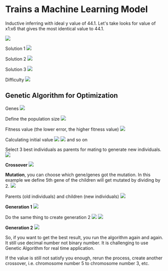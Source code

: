 # Trains a Machine Learning Model
Inductive inferring with ideal y value of 44.1. Let's take looks for value of x1:x6 that gives the most identical value to 44.1.

![](attachments/Pasted%20image%2020211010154247.png)

Solution 1
![](attachments/Pasted%20image%2020211010154303.png)

Solution 2
![](attachments/Pasted%20image%2020211010154319.png)

Solution 3
![](attachments/Pasted%20image%2020211010154336.png)

Difficulty
![](attachments/Pasted%20image%2020211010154353.png)

## Genetic Algorithm for Optimization
Genes
![](attachments/Pasted%20image%2020211010154741.png)

Define the population size
![](attachments/Pasted%20image%2020211010154808.png)

Fitness value (the lower error, the higher fitness value)
![](attachments/Pasted%20image%2020211010154925.png)

Calculating initial value
![](attachments/Pasted%20image%2020211010154945.png)
![](attachments/Pasted%20image%2020211010155003.png)
and so on

Select 3 best individuals as parents for mating to generate new individuals.
![](attachments/Pasted%20image%2020210913131734.png)

**Crossover**
![](attachments/Pasted%20image%2020210913131816.png)


**Mutation**, you can choose which gene/genes got the mutation. In this example we define 5th gene of the children will get mutated by dividing by 2.
![](attachments/Pasted%20image%2020210913131851.png)


Parents (old individuals) and children (new individuals)
![](attachments/Pasted%20image%2020211010170000.png)

**Generation 1**
![](attachments/Pasted%20image%2020210913132228.png)

Do the same thing to create generation 2
![](attachments/Pasted%20image%2020211010170052.png)
![](attachments/Pasted%20image%2020211010170031.png)

**Generation 2**
![](attachments/Pasted%20image%2020210913132658.png)

So, if you want to get the best result, you run the algorithm again and again.
It still use decimal number not binary number.
It is challenging to use Genetic Algorithm for real time application.

If the value is still not satisfy you enough, rerun the process, create another crossover, i.e. chromosome number 5 to chromosome number 3, etc. 

